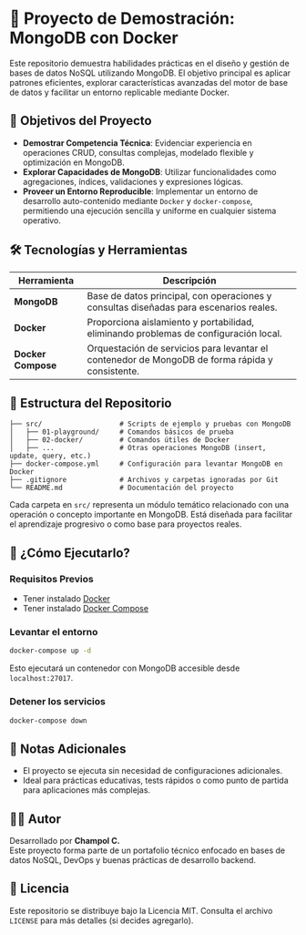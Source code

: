 # 🧠 Proyecto de Demostración: MongoDB con Docker

Este repositorio demuestra habilidades prácticas en el diseño y gestión de bases de datos NoSQL utilizando MongoDB. El objetivo principal es aplicar patrones eficientes, explorar características avanzadas del motor de base de datos y facilitar un entorno replicable mediante Docker.

## 🚀 Objetivos del Proyecto

- **Demostrar Competencia Técnica**: Evidenciar experiencia en operaciones CRUD, consultas complejas, modelado flexible y optimización en MongoDB.
- **Explorar Capacidades de MongoDB**: Utilizar funcionalidades como agregaciones, índices, validaciones y expresiones lógicas.
- **Proveer un Entorno Reproducible**: Implementar un entorno de desarrollo auto-contenido mediante `Docker` y `docker-compose`, permitiendo una ejecución sencilla y uniforme en cualquier sistema operativo.

## 🛠️ Tecnologías y Herramientas

| Herramienta        | Descripción |
|--------------------|-------------|
| **MongoDB**        | Base de datos principal, con operaciones y consultas diseñadas para escenarios reales. |
| **Docker**         | Proporciona aislamiento y portabilidad, eliminando problemas de configuración local. |
| **Docker Compose** | Orquestación de servicios para levantar el contenedor de MongoDB de forma rápida y consistente. |

## 📂 Estructura del Repositorio

```
├── src/                   # Scripts de ejemplo y pruebas con MongoDB
│   ├── 01-playground/     # Comandos básicos de prueba
│   ├── 02-docker/         # Comandos útiles de Docker
│   ├── ...                # Otras operaciones MongoDB (insert, update, query, etc.)
├── docker-compose.yml     # Configuración para levantar MongoDB en Docker
├── .gitignore             # Archivos y carpetas ignoradas por Git
└── README.md              # Documentación del proyecto
```

Cada carpeta en `src/` representa un módulo temático relacionado con una operación o concepto importante en MongoDB. Está diseñada para facilitar el aprendizaje progresivo o como base para proyectos reales.

## 🧪 ¿Cómo Ejecutarlo?

### Requisitos Previos

- Tener instalado [Docker](https://docs.docker.com/get-docker/)
- Tener instalado [Docker Compose](https://docs.docker.com/compose/install/)

### Levantar el entorno

```bash
docker-compose up -d
```

Esto ejecutará un contenedor con MongoDB accesible desde `localhost:27017`.

### Detener los servicios

```bash
docker-compose down
```

## 📌 Notas Adicionales

- El proyecto se ejecuta sin necesidad de configuraciones adicionales.
- Ideal para prácticas educativas, tests rápidos o como punto de partida para aplicaciones más complejas.

## 🧑‍💻 Autor

Desarrollado por **Champol C.**  
Este proyecto forma parte de un portafolio técnico enfocado en bases de datos NoSQL, DevOps y buenas prácticas de desarrollo backend.

## 📄 Licencia

Este repositorio se distribuye bajo la Licencia MIT. Consulta el archivo `LICENSE` para más detalles (si decides agregarlo).

